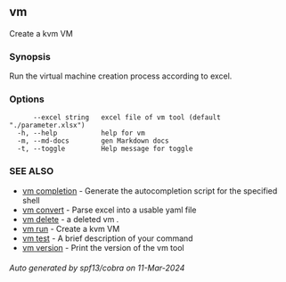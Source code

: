 ## vm

Create a kvm VM

### Synopsis

Run the virtual machine creation process according to excel.

### Options

```
      --excel string   excel file of vm tool (default "./parameter.xlsx")
  -h, --help           help for vm
  -m, --md-docs        gen Markdown docs
  -t, --toggle         Help message for toggle
```

### SEE ALSO

* [vm completion](vm_completion.md)	 - Generate the autocompletion script for the specified shell
* [vm convert](vm_convert.md)	 - Parse excel into a usable yaml file
* [vm delete](vm_delete.md)	 - a deleted vm .
* [vm run](vm_run.md)	 - Create a kvm VM
* [vm test](vm_test.md)	 - A brief description of your command
* [vm version](vm_version.md)	 - Print the version of the vm tool

###### Auto generated by spf13/cobra on 11-Mar-2024

